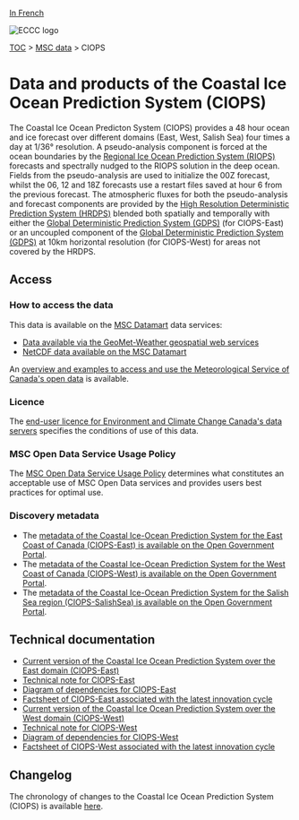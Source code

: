 [In French](readme_ciops_fr.md)

![ECCC logo](../../img_eccc-logo.png)

[TOC](../../readme_en.md) > [MSC data](../readme_en.md) > CIOPS

# Data and products of the Coastal Ice Ocean Prediction System (CIOPS)

The Coastal Ice Ocean Predicton System (CIOPS) provides a 48 hour ocean and ice forecast over different domains (East, West, Salish Sea) four times a day at 1/36° resolution. A pseudo-analysis component is forced at the ocean boundaries by the [Regional Ice Ocean Prediction System (RIOPS)](../nwp_riops/readme_riops_en.md) forecasts and spectrally nudged to the RIOPS solution in the deep ocean. Fields from the pseudo-analysis are used to initialize the 00Z forecast, whilst the 06, 12 and 18Z forecasts use a restart files saved at hour 6 from the previous forecast. The atmospheric fluxes for both the pseudo-analysis and forecast components are provided by the [High Resolution Deterministic Prediction System (HRDPS)](../nwp_hrdps/readme_hrdps_en.md) blended both spatially and temporally with either the [Global Deterministic Prediction System (GDPS)](../nwp_gdps/readme_gdps_en.md) (for CIOPS-East) or an uncoupled component of the [Global Deterministic Prediction System (GDPS)](../nwp_gdps/readme_gdps_en.md) at 10km horizontal resolution (for CIOPS-West) for areas not covered by the HRDPS.

## Access

### How to access the data

This data is available on the [MSC Datamart](../../msc-datamart/readme_en.md) data services:

* [Data available via the GeoMet-Weather geospatial web services](readme_ciops-geomet_en.md)
* [NetCDF data available on the MSC Datamart](readme_ciops-datamart_en.md)

An [overview and examples to access and use the Meteorological Service of Canada's open data](../../usage/readme_en.md) is available.

### Licence

The [end-user licence for Environment and Climate Change Canada's data servers](../../licence/readme_en.md) specifies the conditions of use of this data.

### MSC Open Data Service Usage Policy

The [MSC Open Data Service Usage Policy](../../usage-policy/readme_en.md) determines what constitutes an acceptable use of MSC Open Data services and provides users best practices for optimal use.

### Discovery metadata

* The [metadata of the Coastal Ice-Ocean Prediction System for the East Coast of Canada (CIOPS-East) is available on the Open Government Portal](https://open.canada.ca/data/en/dataset/bfe44cce-a9c4-467f-9172-c8800b32e4ec).
* The [metadata of the Coastal Ice-Ocean Prediction System for the West Coast of Canada (CIOPS-West) is available on the Open Government Portal](https://open.canada.ca/data/en/dataset/390abee6-4ba0-4d6e-ae79-25753d1c43f3).
* The [metadata of the Coastal Ice-Ocean Prediction System for the Salish Sea region (CIOPS-SalishSea) is available on the Open Government Portal](https://open.canada.ca/data/en/dataset/cccb0064-5ab3-416a-a4f0-566b54f466f3).

## Technical documentation

* [Current version of the Coastal Ice Ocean Prediction System over the East domain (CIOPS-East)](https://collaboration.cmc.ec.gc.ca/cmc/CMOI/product_guide/docs/tech_specifications/tech_specifications_CIOPS-EAST_e.pdf)
* [Technical note for CIOPS-East](https://collaboration.cmc.ec.gc.ca/cmc/CMOI/product_guide/docs/tech_notes/technote_ciops-east_e.pdf)
* [Diagram of dependencies for CIOPS-East](https://collaboration.cmc.ec.gc.ca/cmc/cmos/public_doc/msc-data/nwep-dependency-diagrams/system_CIOPS-E_en.svg)
* [Factsheet of CIOPS-East associated with the latest innovation cycle](https://collaboration.cmc.ec.gc.ca/cmc/cmoi/product_guide/docs/fact_sheets/factsheet_ciops-east_e.pdf)
* [Current version of the Coastal Ice Ocean Prediction System over the West domain (CIOPS-West)](https://collaboration.cmc.ec.gc.ca/cmc/CMOI/product_guide/docs/tech_specifications/tech_specifications_CIOPS-WEST_e.pdf)
* [Technical note for CIOPS-West](https://collaboration.cmc.ec.gc.ca/cmc/CMOI/product_guide/docs/tech_notes/technote_ciops-west_e.pdf)
* [Diagram of dependencies for CIOPS-West](https://collaboration.cmc.ec.gc.ca/cmc/cmos/public_doc/msc-data/nwep-dependency-diagrams/system_CIOPS-W_en.svg)
* [Factsheet of CIOPS-West associated with the latest innovation cycle](https://collaboration.cmc.ec.gc.ca/cmc/cmoi/product_guide/docs/fact_sheets/factsheet_ciops-west_e.pdf)

## Changelog

The chronology of changes to the Coastal Ice Ocean Prediction System (CIOPS) is available [here](changelog_ciops_en.md).

